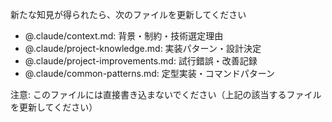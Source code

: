 新たな知見が得られたら、次のファイルを更新してください

- @.claude/context.md: 背景・制約・技術選定理由
- @.claude/project-knowledge.md: 実装パターン・設計決定
- @.claude/project-improvements.md: 試行錯誤・改善記録
- @.claude/common-patterns.md: 定型実装・コマンドパターン

注意: このファイルには直接書き込まないでください（上記の該当するファイルを更新してください）